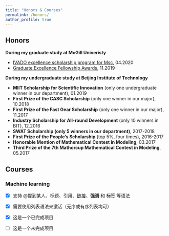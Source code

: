 ```yaml
---
title: "Honors & Courses"
permalink: /honors/
author_profile: true
---
```




## Honors

**During my graduate study at McGill Univeristy**

* [IVADO excellence scholarship program for Msc](https://ivado.ca/en/ivado-scholarships/excellence-scholarships-msc/), 04.2020
* [Graduate Excellence Fellowship Awards](https://www.mcgill.ca/engineering/students/graduate-students/funding/gef]), 11.2019


**During my undergraduate study at Beijing Institute of Technology**
* **MIIT Scholarship for Scientific Innovation** (only one undergraduate winner in our department), 01.2019
* **First Prize of the CASC Scholarship** (only one winner in our major), 10.2018
* **First Prize of the Fast Gear Scholarship** (only one winner in our major), 11.2017
* **Industry Scholarship for All-round Development** (only 10 winners in BIT), 12.2016
* **SWAT Scholarship (only 5 winners in our department)**, 2017-2018
* **First Prize of the People’s Scholarship** (top 5%, four times), 2016-2017
* **Honorable Mention of Mathematical Contest in Modeling**, 03.2017
* **Third Prize of the 7th Mathorcup Mathematical Contest in Modeling**, 05.2017

## Courses

### Machine learning

* [x] 支持 @提到某人、标题、引用、[链接]()、**强调** 和 <del>标签</del> 等语法
* [x] 需要使用列表语法来激活（无序或有序列表均可）
* [x] 这是一个已完成项目
* [ ] 这是一个未完成项目

